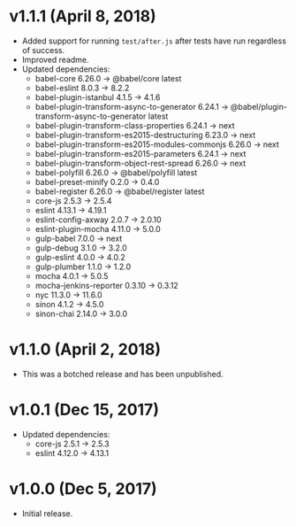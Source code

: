 # v1.1.1 (April 8, 2018)

 * Added support for running `test/after.js` after tests have run regardless of success.
 * Improved readme.
 * Updated dependencies:
   - babel-core 6.26.0 -> @babel/core latest
   - babel-eslint 8.0.3 -> 8.2.2
   - babel-plugin-istanbul 4.1.5 -> 4.1.6
   - babel-plugin-transform-async-to-generator 6.24.1 -> @babel/plugin-transform-async-to-generator latest
   - babel-plugin-transform-class-properties 6.24.1 -> next
   - babel-plugin-transform-es2015-destructuring 6.23.0 -> next
   - babel-plugin-transform-es2015-modules-commonjs 6.26.0 -> next
   - babel-plugin-transform-es2015-parameters 6.24.1 -> next
   - babel-plugin-transform-object-rest-spread 6.26.0 -> next
   - babel-polyfill 6.26.0 -> @babel/polyfill latest
   - babel-preset-minify 0.2.0 -> 0.4.0
   - babel-register 6.26.0 -> @babel/register latest
   - core-js 2.5.3 -> 2.5.4
   - eslint 4.13.1 -> 4.19.1
   - eslint-config-axway 2.0.7 -> 2.0.10
   - eslint-plugin-mocha 4.11.0 -> 5.0.0
   - gulp-babel 7.0.0 -> next
   - gulp-debug 3.1.0 -> 3.2.0
   - gulp-eslint 4.0.0 -> 4.0.2
   - gulp-plumber 1.1.0 -> 1.2.0
   - mocha 4.0.1 -> 5.0.5
   - mocha-jenkins-reporter 0.3.10 -> 0.3.12
   - nyc 11.3.0 -> 11.6.0
   - sinon 4.1.2 -> 4.5.0
   - sinon-chai 2.14.0 -> 3.0.0

# v1.1.0 (April 2, 2018)

 * This was a botched release and has been unpublished.

# v1.0.1 (Dec 15, 2017)

 * Updated dependencies:
   - core-js 2.5.1 -> 2.5.3
   - eslint 4.12.0 -> 4.13.1

# v1.0.0 (Dec 5, 2017)

 - Initial release.
